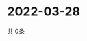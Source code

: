 # 2022-03-28
  共 0条

  <!-- BEGIN -->
  <!-- 最后更新时间Mon Mar 28 2022 22:06:32 GMT+0000 (Coordinated Universal Time) -->
  
  <!-- END -->
  
  